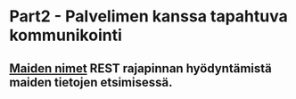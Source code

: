 # Part2 - Palvelimen kanssa tapahtuva kommunikointi

## [Maiden nimet](https://github.com/Temez1/fullstackOpen2019Part2MaidenNimet) REST rajapinnan hyödyntämistä maiden tietojen etsimisessä.

